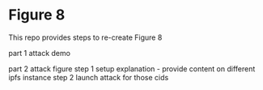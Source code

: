 # Figure 8
This repo provides steps to re-create Figure 8

part 1 attack demo

part 2 attack figure
step 1 setup explanation - provide content on different ipfs instance
step 2 launch attack for those cids








